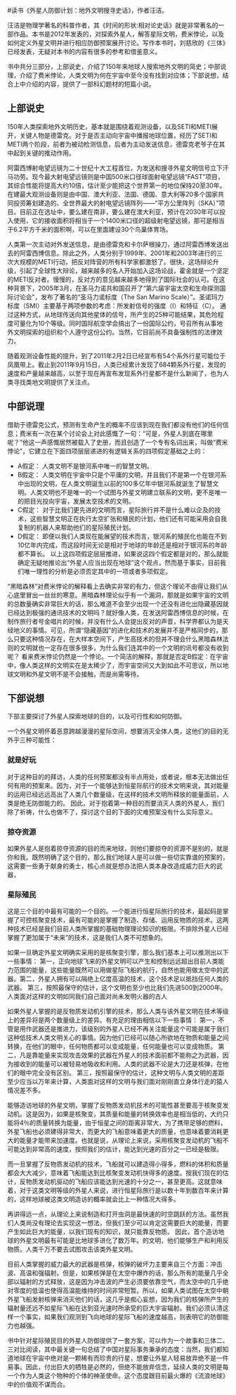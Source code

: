 \#读书《外星人防御计划：地外文明搜寻史话》，作者汪洁。

汪洁是物理学著名的科普作者，其《时间的形状:相对论史话》就是非常著名的一部作品。本书是2012年发表的，对探索外星人，解答星际文明，费米悖论，以及如何定义外星文明并进行相应防御预案展开讨论。写作本书时，刘慈欣的《三体》已经发表，无疑对本书的内容有很多的参考和借鉴意义。

书中共分三部分，上部说史，介绍了150年来地球人搜索地外文明的简史；中部说理，介绍了费米悖论，人类文明为何在宇宙中至今没有找到对应体；下部说想，结合上中介绍的内容，提供了一部科幻题材的短篇小说。

## 上部说史 ##
150年人类探索地外文明历史，基本就是围绕着观测设备，以及SETI和METI展开，关键人物是德雷克。对于是否主动向宇宙中播报地球位置，经历了SETI和METI两个阶段，前者为被动检测信息，后者为主动发送信息，德雷克老爷子在其中起到关键的推动作用。

阿雷西博射电望远镜为二十世纪十大工程首位，为发送和搜寻外星文明信号立下汗马功劳。现今最大射电望远镜则是中国500米口径球面射电望远镜“FAST”项目，其综合性能将提高大约10倍，估计至少能把这个世界第一的地位保持20至30年。在建最大观测设备则是由中国、澳大利亚、法国、德国、意大利等20多个国家共同投资筹划建造的、全世界最大的射电望远镜阵列——“平方公里阵列（SKA）”项目。目前正在选址中，要么建在南非，要么建在澳大利亚，预计在2030年可以投入使用，它的接收面积将相当于一个1400米口径的超级射电望远镜，那可是相当于6.2平方千米的面积啊，可以在里面建设30个鸟巢体育场。

人类第一次主动对外发送信息，是由德雷克和卡尔萨根操刀，通过阿雷西博发送出去的阿雷西博信息。除此之外，人类分别于1999年、2001年和2003年进行的三次大规模的METI行动，把反对阵营的所有科学家都激怒了。很快，这场辩论升级，引起了全球性大辩论，越来越多的名人开始加入这场论战，霍金就是一个坚定的METI反对者。慢慢的，反对方的意见越来越多地得到了国际社会的认可。在这种背景下，2005年3月，在圣马力诺共和国召开了“第六届宇宙太空和生命探测国际讨论会”，发布了著名的“圣马力诺标度（The San Marino Scale）”。圣诺玛力标度（SMI）主要基于两项参数的考虑：所发射信号的强度（I）和特征（C）。 通过这种方式，从地球传送向其他星体的信号，所产生的25种可能结果，其危险程度可量化为10个等级。同时国际航空学会搞出了一份国际公约，号召所有从事地外文明探索的组织和个人遵守这份公约。当然，它目前尚不具备强制性的法律效力。

随着观测设备性能的提升，到了2011年2月2日已经宣布有54个系外行星可能位于凤凰带上。截止到2011年9月15日，人类已经累计发现了684颗系外行星，发现的速度和产量越来越高，以至于现在再宣布发现系外行星都不是什么新闻了，也为人类寻找类地文明提供了关注点。

## 中部说理 ##
借助于德雷克公式，预测有生命产生的概率不应该到现在我们都没有他们的任何信息；费米有一次在某个讨论会上对此感慨了一句：“可是，外星人到底在哪里呢？”他这一声感慨居然被载入了史册，而且创造了一个专有名词出来，叫做“费米悖论”，它建立在下面四项层层递进的有逻辑关系的四项假定基础之上的：  
 - A假定： 人类文明不是银河系中唯一的智慧文明。 
 - B假定： 人类文明在宇宙中只是个平庸的文明，并且我们不是第一个在银河系中出现的文明，在人类文明诞生以前的100多亿年中银河系就诞生了智慧文明。人类文明也不是唯一的一个试图与外星文明建立联系的文明，更不是唯一的把目光投向宇宙，发展太空技术的文明。 
 - C假定： 对于比我们更先进的文明而言，星际旅行并不是什么难以企及的技术，这些智慧文明正在执行太空扩张和殖民的计划，他们还有可能采用会自我复制的机器人来帮助他们的星际殖民计划。 
 - D假定： 即便以我们人类现在能展望的技术而言，银河系的殖民化也能在不到10亿年内完成，而这段时间无论是相对于地球的年龄还是相对于银河系的年龄都不算长。 以上这四项假定层层推进，如果说这四个假定都是对的，那么就能确定无疑地推论出“外星人应当出现在地球”这个观点，然而基于事实，目前我们唯一理性的分析是必须否定其中的一项或者多项假定。

“黑暗森林”对费米悖论的解释看上去确实非常的有力，但这个理论不由得让我们从心底里冒出一丝丝的寒意。黑暗森林理论似乎有一个漏洞，那就是如果宇宙的文明的总数量确实非常巨大的话，那么难道不会至少出现一个还没有进化出隐藏基因就已经达到极强的通讯技术的文明吗？就好像人类，在发送阿雷西博信息的时候，在制作旅行者号金唱片的时候，并没有什么人会提出反对的声音，科学界都认为是天经地义的事情。可见，所谓“隐藏基因”的进化和技术的发展并不是严格同步的，那么只要这种情况存在，在大样本空间下，产生高技术的但并不理会什么黑暗森林法则的文明就也一定存在很多很多，为什么我们连其中的一个文明的讯号都没有收到呢？ 看来费米悖论仍然是一个悖论。一个简洁的解释，那就是否定B假定：在宇宙中，像人类这样的文明实在是太稀少了，而宇宙空间又大到如此不可思议，所以地球文明和外星文明不是不会接触，而是尚需等待。 

## 下部说想 ##
下部主要探讨了外星人探索地球的目的，以及可行性和如何防御。

一个外星文明怀着恶意跨越漫漫的星际空间，想要消灭全体人类，这他们的目的无外乎三种可能性： 
### 就是好玩 ###
对于这种目的的拜访，人类的任何预案都没有半点用处，或者说，根本无法做出任何有用的预案来。因为，对于一个能够达到恒星际航行的技术文明来说，其对能量的运用已经远远高出了人类几个数量级，在这样的技术文明所释放的能量面前，人类是绝无防御能力的。 因此，对于抱着第一种目的而要消灭人类的外星人，我们除了祈祷，什么也做不了，探讨这个目的下面的灾难预案没有什么实际意义。

### 掠夺资源 ###
如果外星人是抱着掠夺资源的目的而来地球，则他们要掠夺的资源不是别的，就是你和我。既然明确了这个目的，那么我们地球人是可以做一些切实靠谱的预案的，这需要一些勇于献身的勇士，核心点就是想办法把人类本身改造成威力巨大的武器，

### 星际殖民 ###
这是三个目的中最有可能的一个目的。一个能进行恒星际旅行的技术，最起码是掌握了可控核聚变技术，最有可能的是掌握了制造、存储、运用反物质的技术。这两种技术已经是我们目前人类所掌握的基础物理理论知识的极限。不排除外星人已经掌握了更加属于“未来”的技术，这是我们人类不可想象的。

如果一旦确定外星文明确实采用的是核聚变引擎，那么我们基本上可以推测出以下一些事情： 第一，正向地球飞来的外星文明可以产生和控制远远超出目前人类能力范围的能量，这些能量既然可以用做星际飞船的航行，自然也能用做太空中的武器。第二，外星人拥有可以隔绝上亿度高温的技术，这个技术足以抵挡任何人类的武器。 第三，按照最保守的估计，这个文明也至少也比我们先进500到2000年。人类面对这样的文明如同我们自己面对尚未发明火器的古人

如果外星人掌握的是反物质发动机引擎的技术，那么人类与该外星文明在技术等级上的差异将是两个数量级上的差异。有充足的理由相信以下一些事情： 第一，不管是用作武器还是推进力，该级别的外星人已经不再关注能量这个可能是属于我们这种低技术人类文明关心的事情。因为他们已经可以随心所欲地在物质和能量之间转换，在他们的眼中，任何物质都可以变成能量，任何能量也可以变成物质。 第二，凡是靠能量来实现攻击效果的武器在外星人的技术面前都不能称之为武器，因为接收到的能量可以被轻易地吸收和利用。人类的武器不论是大刀还是核弹，在他们的眼中完全没有区别。 第三，按照最保守的估计，这种文明与人类文明的差距至少应当以万年来计算，人类面对这样的文明与我们面对刚刚直立身体行走的猿人情况差不多。

能够造访地球的外星文明，掌握了反物质发动机技术的可能性甚至要高于核聚变发动机。这是因为，如果是核聚变，其质量和能量的转换效率也是相当低的，大约只能将4％的质量转换为能量，由于恒星之间的距离非常大，为了携带足够的燃料，外星飞船也必须建得非常大，而更大的飞船意味着更大的质量，也意味着要消耗更大的能量才能带来加速度。也就是说，从理论上来说，采用核聚变发动机的飞船不可能达到非常高的速度，按照我们的估计，能达到光速的百分之一已经是极限。

而一旦掌握了反物质发动机的技术，飞船就可以建造得小得多，燃料的体积和质量都会大大减少，意味着飞船能达到比核聚变发动机快得多的速度。按我们现在的估计，反物质发动机驱动的飞船应该能达到光速的十分之一，甚至更高。这就意味着，对于这类文明等级的外星人来说，进行恒星际旅行是以数十年到数百年来计算的，这样地球被这类文明造访的概率就会比上一种情况大得多。 

再讲得远一点，从理论上来说制造和打开虫洞是最快速的时空跳跃的方法。虽然我们人类尚没有理论去实现这一想法，但我们至少可以肯定这需要巨大的能量，而要产生如此巨大的能量，以我们现有的知识，就只能靠反物质。 因此，首个造访地球的外星文明最有可能是比地球多进化了数万年。的文明，他们能够生产和利用反物质。人类千万不要去试图攻击该类外星文明。

目前人类掌握的威力最大的武器是核弹，核弹的破坏力主要来自三个方面：冲击波、高温和强辐射。但是，如果核弹是在太空中爆炸的话，那么所有的能量几乎全部以辐射的方式释放，这是因为冲击波的产生必须要依靠空气，而太空中的几乎绝对零度的低温也使得高温能维持的时间非常短暂。所以，如果人类试图在太空中朝外星飞船发射核弹来消灭他们的话，这几乎是痴心妄想，因为我们的核弹所产生的辐射量还远不如星际飞船在达到亚光速时所承受的巨大宇宙辐射。我们必须认清这样一个事实，如果我们观测到飞向地球的星际飞船的速度越高，则表明它的防御能力也越强。

书中针对星际殖民目的外星人防御提供了一套方案，可以作为一个故事和三体二、三对比阅读，其中最关键一句总结了中国对星际事务秉承的态度：当然，我们都知道地球在宇宙中绝对是一颗稀有而珍贵的行星，想要让外星人轻易放弃绝不是一件易事。因此，付出巨大的牺牲是必然的，但绝不能放弃信念，延续人类的文明是每一个作为人类这个物种的个体的神圣使命。这个态度跟目前最火爆的《流浪地球》中的价值观不谋而合。
